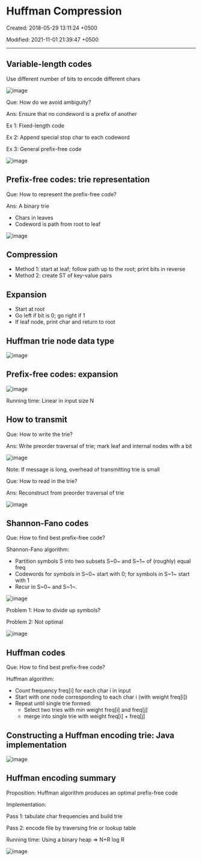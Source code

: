 # Huffman Compression

Created: 2018-05-29 13:11:24 +0500

Modified: 2021-11-01 21:39:47 +0500

---

## Variable-length codes

Use different number of bits to encode different chars

![image](media/Huffman-Compression-image1.jpg)

Que: How do we avoid ambiguity?

Ans: Ensure that no condeword is a prefix of another

Ex 1: Fixed-length code

Ex 2: Append special stop char to each codeword

Ex 3: General prefix-free code

![image](media/Huffman-Compression-image2.jpg)

## Prefix-free codes: trie representation

Que: How to represent the prefix-free code?

Ans: A binary trie

- Chars in leaves
- Codeword is path from root to leaf

![image](media/Huffman-Compression-image3.jpg)

## Compression

- Method 1: start at leaf; follow path up to the root; print bits in reverse
- Method 2: create ST of key-value pairs

## Expansion

- Start at root
- Go left if bit is 0; go right if 1
- If leaf node, print char and return to root

## Huffman trie node data type

![image](media/Huffman-Compression-image4.jpg)

## Prefix-free codes: expansion

![image](media/Huffman-Compression-image5.jpg)

Running time: Linear in input size N

## How to transmit

Que: How to write the trie?

Ans: Write preorder traversal of trie; mark leaf and internal nodes with a bit

![image](media/Huffman-Compression-image6.jpg)

Note: If message is long, overhead of transmitting trie is small

Que: How to read in the trie?

Ans: Reconstruct from preorder traversal of trie

![image](media/Huffman-Compression-image7.jpg)

## Shannon-Fano codes

Que: How to find best prefix-free code?

Shannon-Fano algorithm:

- Partition symbols S into two subsets S~0~ and S~1~ of (roughly) equal freq
- Codewords for symbols in S~0~ start with 0; for symbols in S~1~ start with 1
- Recur in S~0~ and S~1~.

![image](media/Huffman-Compression-image8.jpg)

Problem 1: How to divide up symbols?

Problem 2: Not optimal

![image](media/Huffman-Compression-image9.jpg)

## Huffman codes

Que: How to find best prefix-free code?

Huffman algorithm:

- Count frequency freq[i] for each char i in input
- Start with one node corresponding to each char i (with weight freq[i])
- Repeat until single trie formed:
  - Select two tries with min weight freq[i] and freq[j]
  - merge into single trie with weight freq[i] + freq[j]

## Constructing a Huffman encoding trie: Java implementation

![image](media/Huffman-Compression-image10.jpg)

## Huffman encoding summary

Proposition: Huffman algorithm produces an optimal prefix-free code

Implementation:

Pass 1: tabulate char frequencies and build trie

Pass 2: encode file by traversing frie or lookup table

Running time: Using a binary heap => N+R log R

![image](media/Huffman-Compression-image11.png)
